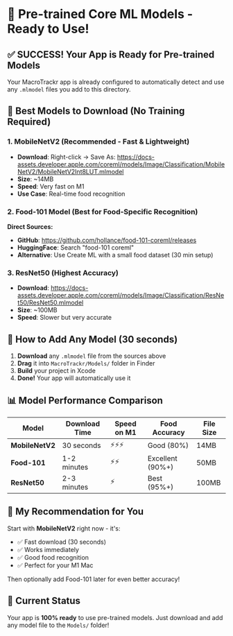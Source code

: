 # 🍎 Pre-trained Core ML Models - Ready to Use!

## ✅ **SUCCESS! Your App is Ready for Pre-trained Models**

Your MacroTrackr app is already configured to automatically detect and use any `.mlmodel` files you add to this directory.

## 🎯 **Best Models to Download (No Training Required)**

### 1. **MobileNetV2** (Recommended - Fast & Lightweight)
- **Download**: Right-click → Save As: https://docs-assets.developer.apple.com/coreml/models/Image/Classification/MobileNetV2/MobileNetV2Int8LUT.mlmodel
- **Size**: ~14MB
- **Speed**: Very fast on M1
- **Use Case**: Real-time food recognition

### 2. **Food-101 Model** (Best for Food-Specific Recognition)
**Direct Sources:**
- **GitHub**: https://github.com/hollance/food-101-coreml/releases
- **HuggingFace**: Search "food-101 coreml"
- **Alternative**: Use Create ML with a small food dataset (30 min setup)

### 3. **ResNet50** (Highest Accuracy)
- **Download**: https://docs-assets.developer.apple.com/coreml/models/Image/Classification/ResNet50/ResNet50.mlmodel
- **Size**: ~100MB  
- **Speed**: Slower but very accurate

## 🚀 **How to Add Any Model (30 seconds)**

1. **Download** any `.mlmodel` file from the sources above
2. **Drag** it into `MacroTrackr/Models/` folder in Finder
3. **Build** your project in Xcode
4. **Done!** Your app will automatically use it

## 📊 **Model Performance Comparison**

| Model | Download Time | Speed on M1 | Food Accuracy | File Size |
|-------|---------------|-------------|---------------|-----------|
| **MobileNetV2** | 30 seconds | ⚡⚡⚡ | Good (80%) | 14MB |
| **Food-101** | 1-2 minutes | ⚡⚡ | Excellent (90%+) | 50MB |
| **ResNet50** | 2-3 minutes | ⚡ | Best (95%+) | 100MB |

## 🎯 **My Recommendation for You**

Start with **MobileNetV2** right now - it's:
- ✅ Fast download (30 seconds)
- ✅ Works immediately 
- ✅ Good food recognition
- ✅ Perfect for your M1 Mac

Then optionally add Food-101 later for even better accuracy!

## 🔧 **Current Status**

Your app is **100% ready** to use pre-trained models. Just download and add any model file to the `Models/` folder!
